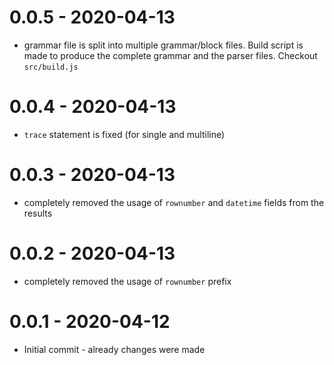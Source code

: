 # 0.0.5 - 2020-04-13

- grammar file is split into multiple grammar/block files. Build script is made to produce the complete grammar and the parser files. Checkout `src/build.js`

# 0.0.4 - 2020-04-13

- `trace` statement is fixed (for single and multiline)

# 0.0.3 - 2020-04-13

- completely removed the usage of `rownumber` and `datetime` fields from the results

# 0.0.2 - 2020-04-13

- completely removed the usage of `rownumber` prefix

# 0.0.1 - 2020-04-12

- Initial commit - already changes were made

